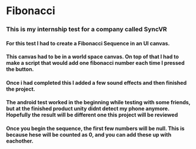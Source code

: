 # Fibonacci

### This is my internship test for a company called SyncVR

#### For this test I had to create a Fibonacci Sequence in an UI canvas. 
#### This canvas had to be in a world space canvas. On top of that I had to make a script that would add one fibonacci number each time I pressed the button.
#### Once i had completed this I added a few sound effects and then finished the project.

#### The android test worked in the beginning while testing with some friends, but at the finished product unity didnt detect my phone anymore. Hopefully the result will be different one this project will be reviewed

#### Once you begin the sequence, the first few numbers will be null. This is because hese will be counted as 0, and you can add these up with eachother.
